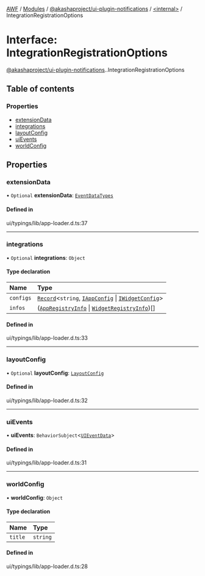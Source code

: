 [AWF](../README.md) / [Modules](../modules.md) / [@akashaproject/ui-plugin-notifications](../modules/akashaproject_ui_plugin_notifications.md) / [<internal\>](../modules/akashaproject_ui_plugin_notifications._internal_.md) / IntegrationRegistrationOptions

# Interface: IntegrationRegistrationOptions

[@akashaproject/ui-plugin-notifications](../modules/akashaproject_ui_plugin_notifications.md).[<internal>](../modules/akashaproject_ui_plugin_notifications._internal_.md).IntegrationRegistrationOptions

## Table of contents

### Properties

- [extensionData](akashaproject_ui_plugin_notifications._internal_.IntegrationRegistrationOptions.md#extensiondata)
- [integrations](akashaproject_ui_plugin_notifications._internal_.IntegrationRegistrationOptions.md#integrations)
- [layoutConfig](akashaproject_ui_plugin_notifications._internal_.IntegrationRegistrationOptions.md#layoutconfig)
- [uiEvents](akashaproject_ui_plugin_notifications._internal_.IntegrationRegistrationOptions.md#uievents)
- [worldConfig](akashaproject_ui_plugin_notifications._internal_.IntegrationRegistrationOptions.md#worldconfig)

## Properties

### extensionData

• `Optional` **extensionData**: [`EventDataTypes`](../modules/akashaproject_ui_plugin_notifications._internal_.md#eventdatatypes)

#### Defined in

ui/typings/lib/app-loader.d.ts:37

___

### integrations

• `Optional` **integrations**: `Object`

#### Type declaration

| Name | Type |
| :------ | :------ |
| `configs` | [`Record`](../modules/akashaproject_ui_plugin_notifications._internal_.md#record)<`string`, [`IAppConfig`](akashaproject_ui_plugin_notifications._internal_.IAppConfig.md) \| [`IWidgetConfig`](akashaproject_ui_plugin_notifications._internal_.IWidgetConfig.md)\> |
| `infos` | ([`AppRegistryInfo`](akashaproject_ui_plugin_notifications._internal_.AppRegistryInfo.md) \| [`WidgetRegistryInfo`](akashaproject_ui_plugin_notifications._internal_.WidgetRegistryInfo.md))[] |

#### Defined in

ui/typings/lib/app-loader.d.ts:33

___

### layoutConfig

• `Optional` **layoutConfig**: [`LayoutConfig`](akashaproject_ui_plugin_notifications._internal_.LayoutConfig.md)

#### Defined in

ui/typings/lib/app-loader.d.ts:32

___

### uiEvents

• **uiEvents**: `BehaviorSubject`<[`UIEventData`](akashaproject_ui_plugin_notifications._internal_.UIEventData.md)\>

#### Defined in

ui/typings/lib/app-loader.d.ts:31

___

### worldConfig

• **worldConfig**: `Object`

#### Type declaration

| Name | Type |
| :------ | :------ |
| `title` | `string` |

#### Defined in

ui/typings/lib/app-loader.d.ts:28
